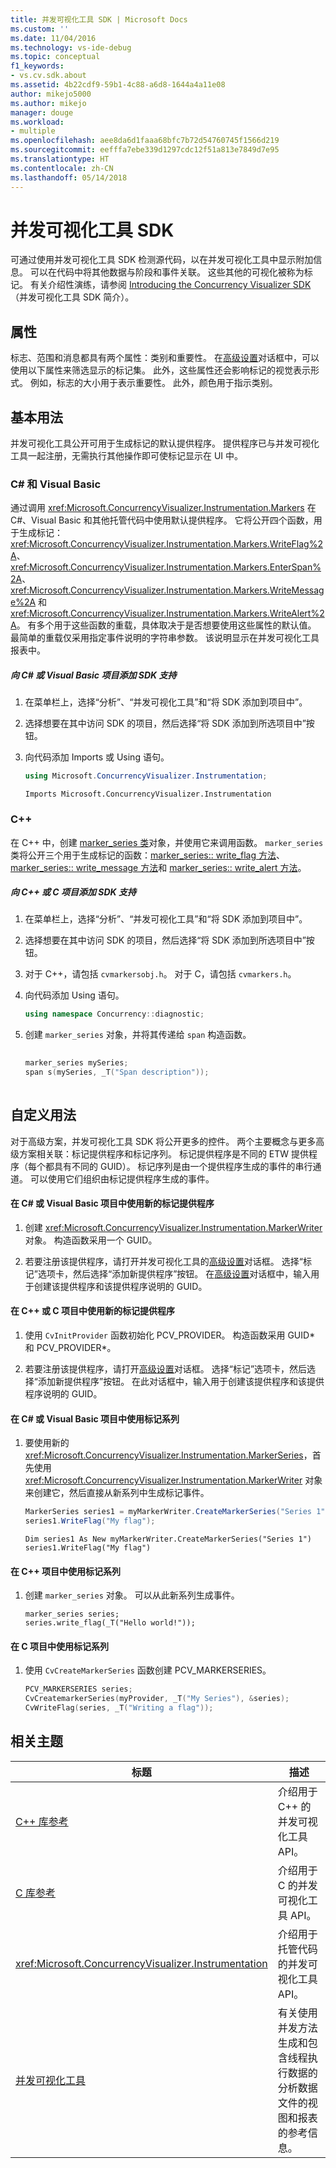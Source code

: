 ```yaml
---
title: 并发可视化工具 SDK | Microsoft Docs
ms.custom: ''
ms.date: 11/04/2016
ms.technology: vs-ide-debug
ms.topic: conceptual
f1_keywords:
- vs.cv.sdk.about
ms.assetid: 4b22cdf9-59b1-4c88-a6d8-1644a4a11e08
author: mikejo5000
ms.author: mikejo
manager: douge
ms.workload:
- multiple
ms.openlocfilehash: aee8da6d1faaa68bfc7b72d54760745f1566d219
ms.sourcegitcommit: eefffa7ebe339d1297cdc12f51a813e7849d7e95
ms.translationtype: HT
ms.contentlocale: zh-CN
ms.lasthandoff: 05/14/2018
---
```

# <a name="concurrency-visualizer-sdk"></a>并发可视化工具 SDK
可通过使用并发可视化工具 SDK 检测源代码，以在并发可视化工具中显示附加信息。 可以在代码中将其他数据与阶段和事件关联。 这些其他的可视化被称为标记。  有关介绍性演练，请参阅 [Introducing the Concurrency Visualizer SDK](http://go.microsoft.com/fwlink/?LinkId=235405)（并发可视化工具 SDK 简介）。  
  
## <a name="properties"></a>属性  
 标志、范围和消息都具有两个属性：类别和重要性。 在[高级设置](../profiling/advanced-settings-dialog-box-concurrency-visualizer.md)对话框中，可以使用以下属性来筛选显示的标记集。 此外，这些属性还会影响标记的视觉表示形式。 例如，标志的大小用于表示重要性。 此外，颜色用于指示类别。  
  
## <a name="basic-usage"></a>基本用法  
 并发可视化工具公开可用于生成标记的默认提供程序。 提供程序已与并发可视化工具一起注册，无需执行其他操作即可使标记显示在 UI 中。  
  
### <a name="c-and-visual-basic"></a>C# 和 Visual Basic  
 通过调用 <xref:Microsoft.ConcurrencyVisualizer.Instrumentation.Markers> 在 C#、Visual Basic 和其他托管代码中使用默认提供程序。 它将公开四个函数，用于生成标记：<xref:Microsoft.ConcurrencyVisualizer.Instrumentation.Markers.WriteFlag%2A>、<xref:Microsoft.ConcurrencyVisualizer.Instrumentation.Markers.EnterSpan%2A>、<xref:Microsoft.ConcurrencyVisualizer.Instrumentation.Markers.WriteMessage%2A> 和 <xref:Microsoft.ConcurrencyVisualizer.Instrumentation.Markers.WriteAlert%2A>。 有多个用于这些函数的重载，具体取决于是否想要使用这些属性的默认值。  最简单的重载仅采用指定事件说明的字符串参数。 该说明显示在并发可视化工具报表中。  
  
##### <a name="to-add-sdk-support-to-a-c-or-visual-basic-project"></a>向 C# 或 Visual Basic 项目添加 SDK 支持  
  
1.  在菜单栏上，选择“分析”、“并发可视化工具”和“将 SDK 添加到项目中”。  
  
2.  选择想要在其中访问 SDK 的项目，然后选择“将 SDK 添加到所选项目中”按钮。  
  
3.  向代码添加 Imports 或 Using 语句。  
  
    ```csharp  
    using Microsoft.ConcurrencyVisualizer.Instrumentation;  
    ```  
  
    ```VB  
    Imports Microsoft.ConcurrencyVisualizer.Instrumentation  
    ```  
  
### <a name="c"></a>C++  
 在 C++ 中，创建 [marker_series 类](../profiling/marker-series-class.md)对象，并使用它来调用函数。  `marker_series` 类将公开三个用于生成标记的函数：[marker_series:: write_flag 方法](../profiling/marker-series-write-flag-method.md)、[marker_series:: write_message 方法](../profiling/marker-series-write-message-method.md)和 [marker_series:: write_alert 方法](../profiling/marker-series-write-alert-method.md)。  
  
##### <a name="to-add-sdk-support-to-a-c-or-c-project"></a>向 C++ 或 C 项目添加 SDK 支持  
  
1.  在菜单栏上，选择“分析”、“并发可视化工具”和“将 SDK 添加到项目中”。  
  
2.  选择想要在其中访问 SDK 的项目，然后选择“将 SDK 添加到所选项目中”按钮。  
  
3.  对于 C++，请包括 `cvmarkersobj.h`。 对于 C，请包括 `cvmarkers.h`。  
  
4.  向代码添加 Using 语句。  
  
    ```cpp  
    using namespace Concurrency::diagnostic;  
    ```  
  
5.  创建 `marker_series` 对象，并将其传递给 `span` 构造函数。  
  
    ```C++  
  
    marker_series mySeries;  
    span s(mySeries, _T("Span description"));  
  
    ```  
  
## <a name="custom-usage"></a>自定义用法  
 对于高级方案，并发可视化工具 SDK 将公开更多的控件。  两个主要概念与更多高级方案相关联：标记提供程序和标记序列。 标记提供程序是不同的 ETW 提供程序（每个都具有不同的 GUID）。 标记序列是由一个提供程序生成的事件的串行通道。 可以使用它们组织由标记提供程序生成的事件。  
  
#### <a name="to-use-a-new-marker-provider-in-a-c-or-visual-basic-project"></a>在 C# 或 Visual Basic 项目中使用新的标记提供程序  
  
1.  创建 <xref:Microsoft.ConcurrencyVisualizer.Instrumentation.MarkerWriter> 对象。  构造函数采用一个 GUID。  
  
2.  若要注册该提供程序，请打开并发可视化工具的[高级设置](../profiling/advanced-settings-dialog-box-concurrency-visualizer.md)对话框。  选择“标记”选项卡，然后选择“添加新提供程序”按钮。 在[高级设置](../profiling/advanced-settings-dialog-box-concurrency-visualizer.md)对话框中，输入用于创建该提供程序和该提供程序说明的 GUID。  
  
#### <a name="to-use-a-new-marker-provider-in-a-c-or-c-project"></a>在 C++ 或 C 项目中使用新的标记提供程序  
  
1.  使用 `CvInitProvider` 函数初始化 PCV_PROVIDER。  构造函数采用 GUID* 和 PCV_PROVIDER\*。  
  
2.  若要注册该提供程序，请打开[高级设置](../profiling/advanced-settings-dialog-box-concurrency-visualizer.md)对话框。  选择“标记”选项卡，然后选择“添加新提供程序”按钮。 在此对话框中，输入用于创建该提供程序和该提供程序说明的 GUID。  
  
#### <a name="to-use-a-marker-series-in-a-c-or-visual-basic-project"></a>在 C# 或 Visual Basic 项目中使用标记系列  
  
1.  要使用新的 <xref:Microsoft.ConcurrencyVisualizer.Instrumentation.MarkerSeries>，首先使用 <xref:Microsoft.ConcurrencyVisualizer.Instrumentation.MarkerWriter> 对象来创建它，然后直接从新系列中生成标记事件。  
  
    ```csharp  
    MarkerSeries series1 = myMarkerWriter.CreateMarkerSeries("Series 1");  
    series1.WriteFlag("My flag");  
    ```  
  
    ```VB  
    Dim series1 As New myMarkerWriter.CreateMarkerSeries("Series 1")  
    series1.WriteFlag("My flag")  
    ```  
  
#### <a name="to-use-a-marker-series-in-a-c-project"></a>在 C++ 项目中使用标记系列  
  
1.  创建 `marker_series` 对象。  可以从此新系列生成事件。  
  
    ```scr  
    marker_series series;  
    series.write_flag(_T("Hello world!"));  
    ```  
  
#### <a name="to-use-a-marker-series-in-a-c-project"></a>在 C 项目中使用标记系列  
  
1.  使用 `CvCreateMarkerSeries` 函数创建 PCV_MARKERSERIES。  
  
    ```C++  
    PCV_MARKERSERIES series;  
    CvCreatemarkerSeries(myProvider, _T("My Series"), &series);  
    CvWriteFlag(series, _T("Writing a flag"));  
    ```  
  
## <a name="related-topics"></a>相关主题  
  
|标题|描述|  
|-----------|-----------------|  
|[C++ 库参考](../profiling/cpp-library-reference.md)|介绍用于 C++ 的并发可视化工具 API。|  
|[C 库参考](../profiling/c-library-reference.md)|介绍用于 C 的并发可视化工具 API。|  
|<xref:Microsoft.ConcurrencyVisualizer.Instrumentation>|介绍用于托管代码的并发可视化工具 API。|  
|[并发可视化工具](../profiling/concurrency-visualizer.md)|有关使用并发方法生成和包含线程执行数据的分析数据文件的视图和报表的参考信息。|
